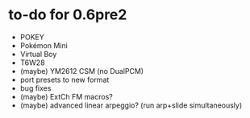 # to-do for 0.6pre2

- POKEY
- Pokémon Mini
- Virtual Boy
- T6W28
- (maybe) YM2612 CSM (no DualPCM)
- port presets to new format
- bug fixes
- (maybe) ExtCh FM macros?
- (maybe) advanced linear arpeggio? (run arp+slide simultaneously)
